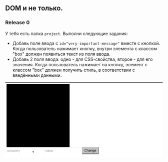 ## DOM и не только.

### Release 0

У тебя есть папка `project`. Выполни следующие задания:
- Добавь поле ввода с `id="very-important-message"` вместе с кнопкой. Когда пользователь нажимает кнопку, внутри элемента с классом "box" должен появиться текст из поля ввода.
- Добавь 2 поля ввода: одно - для CSS-свойства, второе - для его значения. Когда пользователь нажимает на кнопку, элемент с классом "box" должен получить стиль, в соответствии с введёнными данными.

![Пример](css-modifier.gif)
